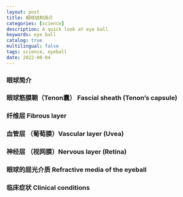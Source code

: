 ```yaml
---
layout: post
title: 眼球结构简介
categories: [science]
description: A quick look at eye ball
keywords: eye ball
catalog: true
multilingual: false
tags: science, eyeball
date: 2022-08-04
---
```



### 眼球简介


### 眼球筋膜鞘（Tenon囊） Fascial sheath (Tenon’s capsule)

### 纤维层 Fibrous layer

### 血管层 （葡萄膜）Vascular layer (Uvea)

### 神经层 （视网膜）Nervous layer (Retina)

### 眼球的屈光介质 Refractive media of the eyeball

### 临床症状 Clinical conditions

